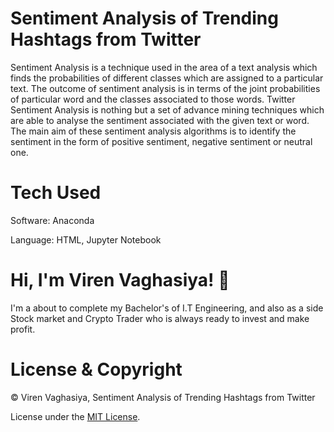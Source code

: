 # Sentiment Analysis of Trending Hashtags from Twitter
Sentiment Analysis is a technique used in the area of a text analysis which finds the probabilities of different classes which are assigned to a particular text. The outcome of sentiment analysis is in terms of the joint probabilities of particular word and the classes associated to those words. Twitter Sentiment Analysis is nothing but a set of advance mining techniques which are able to analyse the sentiment associated with the given text or word. The main aim of these sentiment analysis algorithms is to identify the sentiment in the form of positive sentiment, negative sentiment or neutral one.
# Tech Used
Software: Anaconda

Language: HTML, Jupyter Notebook

# Hi, I'm Viren Vaghasiya! :wave:
I'm a about to complete my Bachelor's of I.T Engineering, and also as a side Stock market and Crypto Trader who is always ready to invest and make profit.

# License & Copyright
©️ Viren Vaghasiya, Sentiment Analysis of Trending Hashtags from Twitter

License under the [MIT License](LICENSE).
